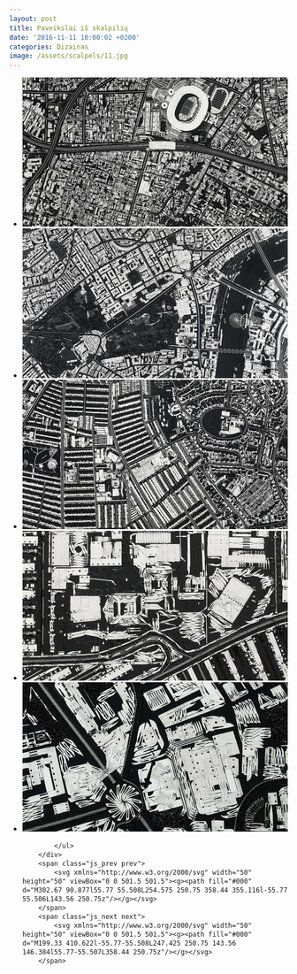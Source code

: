 ```yaml
---
layout: post
title: Paveikslai iš skalpilių
date: '2016-11-11 10:00:02 +0200'
categories: Dizainas
image: /assets/scalpels/11.jpg
---
```


<div class="slider js_slider">
        <div class="frame js_frame">
            <ul class="slides js_slides">
                <li class="js_slide"> <img src="/assets/scalpels/11.jpg" /></li>
                <li class="js_slide"> <img src="/assets/scalpels/21.jpg" /></li>
                <li class="js_slide"> <img src="/assets/scalpels/31.jpg" /></li>
                <li class="js_slide"> <img src="/assets/scalpels/41.jpg" /></li>
                <li class="js_slide"> <img src="/assets/scalpels/51.jpg" /></li>

            </ul>
        </div>
        <span class="js_prev prev">
            <svg xmlns="http://www.w3.org/2000/svg" width="50" height="50" viewBox="0 0 501.5 501.5"><g><path fill="#000" d="M302.67 90.877l55.77 55.508L254.575 250.75 358.44 355.116l-55.77 55.506L143.56 250.75z"/></g></svg>
        </span>
        <span class="js_next next">
            <svg xmlns="http://www.w3.org/2000/svg" width="50" height="50" viewBox="0 0 501.5 501.5"><g><path fill="#000" d="M199.33 410.622l-55.77-55.508L247.425 250.75 143.56 146.384l55.77-55.507L358.44 250.75z"/></g></svg>
        </span>
</div>


<script>
    (function(){
        document.addEventListener('DOMContentLoaded', function () {
        var simple = document.querySelector('.js_slider');

            lory(simple, {
                infinite: 1
            });
        });
    })();
</script>
